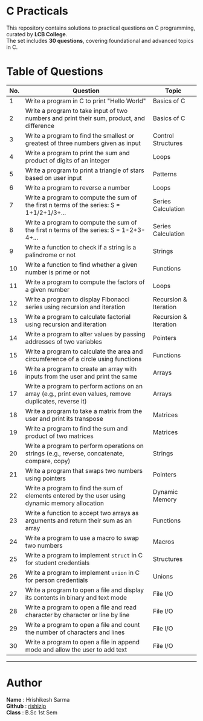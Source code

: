 # C Practicals  

This repository contains solutions to practical questions on C programming, curated by **LCB College**.  
The set includes **30 questions**, covering foundational and advanced topics in C.  

# Table of Questions  

| No. | Question                                                                                                 | Topic                   |
|-----|---------------------------------------------------------------------------------------------------------|-------------------------|
| 1   | Write a program in C to print "Hello World"                                                              | Basics of C            |
| 2   | Write a program to take input of two numbers and print their sum, product, and difference                | Basics of C            |
| 3   | Write a program to find the smallest or greatest of three numbers given as input                         | Control Structures     |
| 4   | Write a program to print the sum and product of digits of an integer                                     | Loops                  |
| 5   | Write a program to print a triangle of stars based on user input                                         | Patterns               |
| 6   | Write a program to reverse a number                                                                      | Loops                  |
| 7   | Write a program to compute the sum of the first n terms of the series: S = 1+1/2+1/3+...                 | Series Calculation     |
| 8   | Write a program to compute the sum of the first n terms of the series: S = 1-2+3-4+...                   | Series Calculation     |
| 9   | Write a function to check if a string is a palindrome or not                                             | Strings                |
| 10  | Write a function to find whether a given number is prime or not                                          | Functions              |
| 11  | Write a program to compute the factors of a given number                                                 | Loops                  |
| 12  | Write a program to display Fibonacci series using recursion and iteration                                | Recursion & Iteration  |
| 13  | Write a program to calculate factorial using recursion and iteration                                     | Recursion & Iteration  |
| 14  | Write a program to alter values by passing addresses of two variables                                    | Pointers               |
| 15  | Write a program to calculate the area and circumference of a circle using functions                      | Functions              |
| 16  | Write a program to create an array with inputs from the user and print the same                          | Arrays                 |
| 17  | Write a program to perform actions on an array (e.g., print even values, remove duplicates, reverse it)  | Arrays                 |
| 18  | Write a program to take a matrix from the user and print its transpose                                   | Matrices               |
| 19  | Write a program to find the sum and product of two matrices                                              | Matrices               |
| 20  | Write a program to perform operations on strings (e.g., reverse, concatenate, compare, copy)            | Strings                |
| 21  | Write a program that swaps two numbers using pointers                                                    | Pointers               |
| 22  | Write a program to find the sum of elements entered by the user using dynamic memory allocation          | Dynamic Memory         |
| 23  | Write a function to accept two arrays as arguments and return their sum as an array                      | Functions              |
| 24  | Write a program to use a macro to swap two numbers                                                       | Macros                 |
| 25  | Write a program to implement `struct` in C for student credentials                                       | Structures             |
| 26  | Write a program to implement `union` in C for person credentials                                         | Unions                 |
| 27  | Write a program to open a file and display its contents in binary and text mode                          | File I/O               |
| 28  | Write a program to open a file and read character by character or line by line                           | File I/O               |
| 29  | Write a program to open a file and count the number of characters and lines                              | File I/O               |
| 30  | Write a program to open a file in append mode and allow the user to add text                             | File I/O               |

---

# Author  

**Name** : Hrishikesh Sarma  
**Github** : [rishizip](https://github.com/rishizip)  
**Class** : B.Sc 1st Sem  

